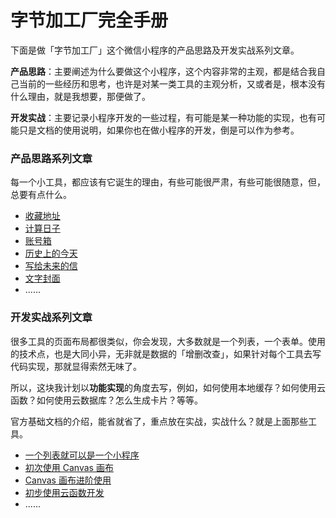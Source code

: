 # 字节加工厂完全手册
下面是做「字节加工厂」这个微信小程序的产品思路及开发实战系列文章。

**产品思路**：主要阐述为什么要做这个小程序，这个内容非常的主观，都是结合我自己当前的一些经历和思考，也许是对某一类工具的主观分析，又或者是，根本没有什么理由，就是我想要，那便做了。

**开发实战**：主要记录小程序开发的一些过程，有可能是某一种功能的实现，也有可能只是文档的使用说明，如果你也在做小程序的开发，倒是可以作为参考。

### 产品思路系列文章
每一个小工具，都应该有它诞生的理由，有些可能很严肃，有些可能很随意，但，总要有点什么。

- [收藏地址](./tool-ad)
- [计算日子]()
- [账号箱]()
- [历史上的今天]()
- [写给未来的信]()
- [文字封面]()
- ......


### 开发实战系列文章
很多工具的页面布局都很类似，你会发现，大多数就是一个列表，一个表单。使用的技术点，也是大同小异，无非就是数据的「增删改查」，如果针对每个工具去写代码实现，那就显得索然无味了。

所以，这块我计划以**功能实现**的角度去写，例如，如何使用本地缓存？如何使用云函数？如何使用云数据库？怎么生成卡片？等等。

官方基础文档的介绍，能省就省了，重点放在实战，实战什么？就是上面那些工具。

- [一个列表就可以是一个小程序]()
- [初次使用 Canvas 画布]()
- [Canvas 画布进阶使用]()
- [初步使用云函数开发]()
- ......


